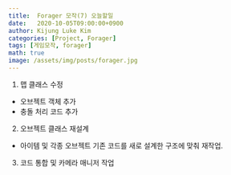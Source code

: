 ```yaml
---
title:  Forager 모작(7) 오늘할일
date:   2020-10-05T09:00:00+0900
author: Kijung Luke Kim
categories: [Project, Forager]
tags: [게임모작, forager]
math: true
image: /assets/img/posts/forager.jpg
---
```

1. 맵 클래스 수정
- 오브젝트 객체 추가
- 충돌 처리 코드 추가

2. 오브젝트 클래스 재설계
- 아이템 및 각종 오브젝트 기존 코드를 새로 설계한 구조에 맞춰 재작업.

3. 코드 통합 및 카메라 매니저 작업